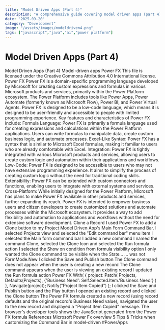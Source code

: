 ```yaml
---
title: "Model Driven Apps (Part 4)"
description: "A comprehensive guide covering model driven apps (part 4)"
date: "2025-09-20"
category: "Development"
image: "/assets/images/modeldriven4.png"
tags: ["javascript","java","ai","power platform"]
---
```


# Model Driven Apps (Part 4)

Model Driven Apps (Part 4) Model-driven apps Power FX This file is licensed under the Creative Commons Attribution 4.0 International license. Power FX Power FX is a domain-specific programming language developed by Microsoft for creating custom expressions and formulas in various Microsoft products and services, primarily within the Power Platform ecosystem. The Power Platform includes tools like Power Apps, Power Automate (formerly known as Microsoft Flow), Power BI, and Power Virtual Agents. Power FX is designed to be a low-code language, which means it is designed to be user-friendly and accessible to people with limited programming experience. Key features and characteristics of Power FX include: Formula Language: Power FX is primarily a formula language used for creating expressions and calculations within the Power Platform applications. Users can write formulas to manipulate data, create custom business logic, and automate processes. Excel-Like Syntax: Power FX has a syntax that is similar to Microsoft Excel formulas, making it familiar to users who are already comfortable with Excel. Integration: Power FX is tightly integrated with various Microsoft products and services, allowing users to create custom logic and automation within their applications and workflows. Low-Code: Power FX is designed to be accessible to users who may not have extensive programming experience. It aims to simplify the process of creating custom logic without the need for traditional coding skills. Extensibility: Power FX can be extended with custom connectors and functions, enabling users to integrate with external systems and services. Cross-Platform: While initially designed for the Power Platform, Microsoft has plans to make Power FX available in other products and services, further expanding its reach. Power FX is intended to empower business users and citizen developers to create customized solutions and automate processes within the Microsoft ecosystem. It provides a way to add flexibility and automation to applications and workflows without the need for extensive software development. Clone a Record I used Power FX to add a Clone button to my Project Model Driven App's Main Form Command Bar. I selected Projects view and selected the "Edit command bar" menu item I selected the Main form command bar I added a new command I named the command Clone, selected the Clone Icon and selected the Run formula action I selected the Show on condition from formula visibility option I only wanted the Clone command to be visible when the State... ... was not FormMode.New I clicked the Save and Publish button The Clone command does not appear when the user is creating a new record The Clone command appears when the user is viewing an existing record I updated the Run formula action Power FX With( { project: Patch( Projects, Defaults(Projects), {'Business Need': Self.Selected.Item.'Business Need'} ) }, Navigate(project); Notify("Project Item Copied") ); I clicked the Save and Publish button and the Play button I opened an existing record and clicked the Clone button The Power FX formula created a new record (using record defaults and the original record's Business Need value), navigated the user to the new record and displayed a "Project Item Copied" message. The browser's developer tools shows the JavaScript generated from the Power FX formula References Microsoft Power Fx overview 5 Tips & Tricks when customizing the Command Bar in model-driven #PowerApps
